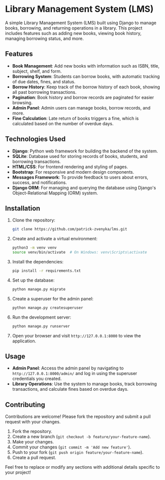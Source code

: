 # Library Management System (LMS)

A simple Library Management System (LMS) built using Django to manage books, borrowing, and returning operations in a library. This project includes features such as adding new books, viewing book history, managing borrowing status, and more.

## Features

- **Book Management**: Add new books with information such as ISBN, title, subject, shelf, and form.
- **Borrowing System**: Students can borrow books, with automatic tracking of due dates, fines, and status.
- **Borrow History**: Keep track of the borrow history of each book, showing all past borrowing transactions.
- **Pagination**: Book history and borrow records are paginated for easier browsing.
- **Admin Panel**: Admin users can manage books, borrow records, and more.
- **Fine Calculation**: Late return of books triggers a fine, which is calculated based on the number of overdue days.

## Technologies Used

- **Django**: Python web framework for building the backend of the system.
- **SQLite**: Database used for storing records of books, students, and borrowing transactions.
- **HTML/CSS**: For frontend rendering and styling of pages.
- **Bootstrap**: For responsive and modern design components.
- **Messages Framework**: To provide feedback to users about errors, success, and notifications.
- **Django ORM**: For managing and querying the database using Django's Object-Relational Mapping (ORM) system.

## Installation

1. Clone the repository:
   ```bash
   git clone https://github.com/patrick-zvenyka/lms.git
   ```

2. Create and activate a virtual environment:
   ```bash
   python3 -m venv venv
   source venv/bin/activate  # On Windows: venv\Scripts\activate
   ```

3. Install the dependencies:
   ```bash
   pip install -r requirements.txt
   ```

4. Set up the database:
   ```bash
   python manage.py migrate
   ```

5. Create a superuser for the admin panel:
   ```bash
   python manage.py createsuperuser
   ```

6. Run the development server:
   ```bash
   python manage.py runserver
   ```

7. Open your browser and visit `http://127.0.0.1:8000` to view the application.

## Usage

- **Admin Panel**: Access the admin panel by navigating to `http://127.0.0.1:8000/admin/` and log in using the superuser credentials you created.
- **Library Operations**: Use the system to manage books, track borrowing transactions, and calculate fines based on overdue days.


## Contributing

Contributions are welcome! Please fork the repository and submit a pull request with your changes.

1. Fork the repository.
2. Create a new branch (`git checkout -b feature/your-feature-name`).
3. Make your changes.
4. Commit your changes (`git commit -m 'Add new feature'`).
5. Push to your fork (`git push origin feature/your-feature-name`).
6. Create a pull request.


Feel free to replace or modify any sections with additional details specific to your project!
